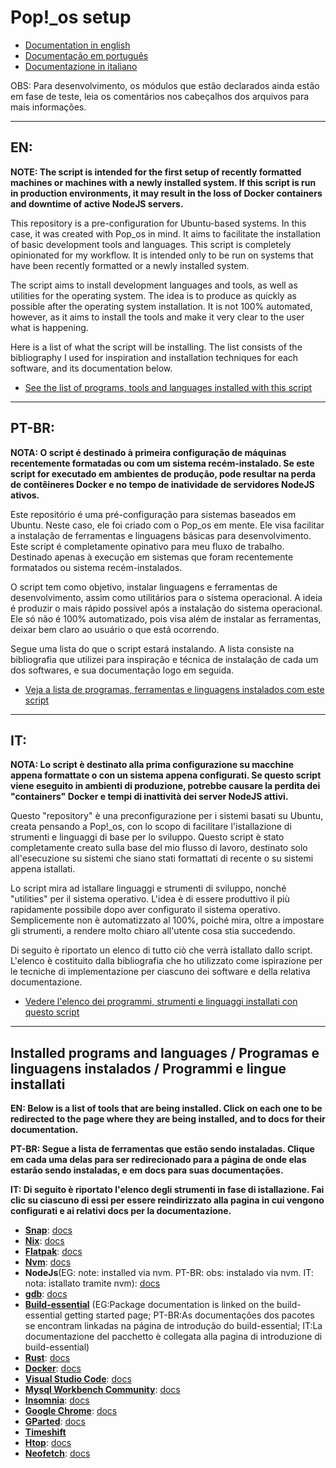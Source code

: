 # Pop!_os setup

- [Documentation in english](#en)
- [Documentação em português](#pt-br)
- [Documentazione in italiano](#it)


OBS: Para desenvolvimento, os módulos que estão declarados ainda estão em fase de teste, leia os comentários nos cabeçalhos dos arquivos para mais informações. 


---

## **EN:**

**NOTE: The script is intended for the first setup of recently formatted machines or machines with a newly installed system. If this script is run in production environments, it may result in the loss of Docker containers and downtime of active NodeJS servers.**

This repository is a pre-configuration for Ubuntu-based systems. In this case, it was created with Pop_os in mind. It aims to facilitate the installation of basic development tools and languages. This script is completely opinionated for my workflow. It is intended only to be run on systems that have been recently formatted or a newly installed system.

The script aims to install development languages ​​and tools, as well as utilities for the operating system. The idea is to produce as quickly as possible after the operating system installation. It is not 100% automated, however, as it aims to install the tools and make it very clear to the user what is happening.

Here is a list of what the script will be installing. The list consists of the bibliography I used for inspiration and installation techniques for each software, and its documentation below.

- [See the list of programs, tools and languages ​​installed with this script](#installed-programs-and-languages--programas-e-linguagens-instalados--programmi-e-lingue-installati)

---

## **PT-BR:**

**NOTA: O script é destinado à primeira configuração de máquinas recentemente formatadas ou com um sistema recém-instalado. Se este script for executado em ambientes de produção, pode resultar na perda de contêineres Docker e no tempo de inatividade de servidores NodeJS ativos.**

Este repositório é uma pré-configuração para sistemas baseados em Ubuntu. Neste caso, ele foi criado com o Pop_os em mente. Ele visa facilitar a instalação de ferramentas e linguagens básicas para desenvolvimento. Este script é completamente opinativo para meu fluxo de trabalho. Destinado apenas à execução em sistemas que foram recentemente formatados ou sistema recém-instalados.

O script tem como objetivo, instalar linguagens e ferramentas de desenvolvimento, assim como utilitários para o sistema operacional. A ideia é produzir o mais rápido possível após a instalação do sistema operacional. Ele só não é 100% automatizado, pois visa além de instalar as ferramentas, deixar bem claro ao usuário o que está ocorrendo.

Segue uma lista do que o script estará instalando. A lista consiste na bibliografia que utilizei para inspiração e técnica de instalação de cada um dos softwares, e sua documentação logo em seguida.

- [Veja a lista de programas, ferramentas e linguagens instalados com este script](#installed-programs-and-languages--programas-e-linguagens-instalados--programmi-e-lingue-installati)

---

## **IT:**

**NOTA: Lo script è destinato alla prima configurazione su macchine appena formattate o con un sistema appena configurati. Se questo script viene eseguito in ambienti di produzione, potrebbe causare la perdita dei "containers" Docker e tempi di inattività dei server NodeJS attivi.**

Questo "repository" è una preconfigurazione per i sistemi basati su Ubuntu, creata pensando a Pop!_os, con lo scopo di facilitare l'istallazione di strumenti e linguaggi di base per lo sviluppo. Questo script è stato completamente creato sulla base del mio flusso di lavoro, destinato solo all'esecuzione su sistemi che siano stati formattati di recente o su sistemi appena istallati.

Lo script mira ad istallare linguaggi e strumenti di sviluppo, nonché "utilities" per il sistema operativo. L'idea è di essere produttivo il più rapidamente possibile dopo aver configurato il sistema operativo. Semplicemente non è automatizzato al 100%, poiché mira, oltre a impostare gli strumenti, a rendere molto chiaro all'utente cosa stia succedendo.

Di seguito è riportato un elenco di tutto ciò che verrà istallato dallo script. L'elenco è costituito dalla bibliografia che ho utilizzato come ispirazione per le tecniche di implementazione per ciascuno dei software e della relativa documentazione.

- [Vedere l'elenco dei programmi, strumenti e linguaggi installati con questo script](#installed-programs-and-languages--programas-e-linguagens-instalados--programmi-e-lingue-installati)

---

## Installed programs and languages / Programas e linguagens instalados / Programmi e lingue installati

**EN: Below is a list of tools that are being installed. Click on each one to be redirected to the page where they are being installed, and to docs for their documentation.**

**PT-BR: Segue a lista de ferramentas que estão sendo instaladas. Clique em cada uma delas para ser redirecionado para a página de onde elas estarão sendo instaladas, e em docs para suas documentações.**

**IT: Di seguito è riportato l'elenco degli strumenti in fase di istallazione. Fai clic su ciascuno di essi per essere reindirizzato alla pagina in cui vengono configurati e ai relativi docs per la documentazione.**

- [**Snap**](https://snapcraft.io/docs/installing-snap-on-pop): [docs](https://snapcraft.io/docs)
- [**Nix**](https://nixos.org/download/): [docs](https://nix.dev/manual/nix/2.18/)
- [**Flatpak**](https://flatpak.org/setup/Pop!_OS): [docs](https://docs.flatpak.org/en/latest/introduction.html)
- [**Nvm**](https://github.com/nvm-sh/nvm?tab=readme-ov-file#installing-and-updating): [docs](https://github.com/nvm-sh/nvm/blob/master/README.md)
- **NodeJs**(EG: note: installed via nvm. PT-BR: obs: instalado via nvm. IT: nota: istallato tramite nvm): [docs](https://nodejs.org/pt/learn/getting-started/introduction-to-nodejs)
- [**gdb**](http://gnu.ist.utl.pt/software/gdb/): [docs](http://gnu.ist.utl.pt/software/gdb/documentation/)
- [**Build-essential**](https://packages.debian.org/pt-br/sid/build-essential) (EG:Package documentation is linked on the build-essential getting started page; PT-BR:As documentações dos pacotes se encontram linkadas na página de introdução do build-essential; IT:La documentazione del pacchetto è collegata alla pagina di introduzione di build-essential)
- [**Rust**](https://doc.rust-lang.org/book/ch01-01-installation.html): [docs](https://doc.rust-lang.org/book/title-page.html)
- [**Docker**](https://docs.docker.com/desktop/setup/install/linux/ubuntu/): [docs](https://docs.docker.com/?_gl=1*14yltxd*_gcl_au*ODcyNDA1Njk2LjE3MzI1NTUwMTA.*_ga*OTk2MjY3MTM3LjE3MzI1NTM2MDY.*_ga_XJWPQMJYHQ*MTczMjU1MzYwNS4xLjEuMTczMjU1NTAxMi41OC4wLjA.)
- [**Visual Studio Code**](https://snapcraft.io/code): [docs](https://code.visualstudio.com/docs)
- [**Mysql Workbench Community**](https://snapcraft.io/mysql-workbench-community): [docs](https://dev.mysql.com/doc/workbench/en/)
- [**Insomnia**](https://flathub.org/apps/rest.insomnia.Insomnia): [docs](https://docs.insomnia.rest/insomnia/get-started)
- [**Google Chrome**](https://flathub.org/apps/com.google.Chrome): [docs](https://developer.chrome.com/docs?hl=pt-br)
- [**GParted**](https://gparted.org/download.php): [docs](https://gparted.org/documentation.php)
- [**Timeshift**](https://github.com/teejee2008/timeshift)
- [**Htop**](https://htop.dev/downloads.html): [docs](https://github.com/htop-dev/htop/blob/main/README.md)
- [**Neofetch**](https://github.com/dylanaraps/neofetch/wiki/Installation): [docs](https://github.com/dylanaraps/neofetch/wiki)
